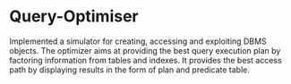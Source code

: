 # Query-Optimiser

Implemented a simulator for creating, accessing and exploiting DBMS objects. The optimizer aims at providing the best query execution plan by factoring information from tables and indexes. It provides the best access path by displaying results in the form of plan and predicate table. 
